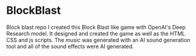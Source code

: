 # BlockBlast
Block blast repo
I created this Block Blast like game with OpenAI's Deep Research model. It designed and created the game as well as the HTML CSS and js scripts. The music was generated with an AI sound generation tool and all of the sound effects were AI generated. 
